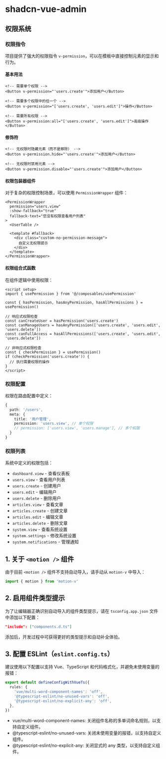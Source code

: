 # shadcn-vue-admin

## 权限系统

### 权限指令

项目提供了强大的权限指令 `v-permission`，可以在模板中直接控制元素的显示和行为。

#### 基本用法

```vue
<!-- 需要单个权限 -->
<Button v-permission="'users.create'">添加用户</Button>

<!-- 需要多个权限中的任一个 -->
<Button v-permission="['users.create', 'users.edit']">操作</Button>

<!-- 需要所有权限 -->
<Button v-permission:all="['users.create', 'users.edit']">高级操作</Button>
```

#### 修饰符

```vue
<!-- 无权限时隐藏元素（而不是移除） -->
<Button v-permission.hide="'users.create'">添加用户</Button>

<!-- 无权限时禁用元素 -->
<Button v-permission.disable="'users.create'">添加用户</Button>
```

#### 权限包装器组件

对于复杂的权限控制场景，可以使用 `PermissionWrapper` 组件：

```vue
<PermissionWrapper 
  permission="users.view" 
  :show-fallback="true" 
  fallback-text="您没有权限查看用户列表"
>
  <UserTable />
  
  <template #fallback>
    <div class="custom-no-permission-message">
      自定义无权限提示
    </div>
  </template>
</PermissionWrapper>
```

#### 权限组合式函数

在组件逻辑中使用权限：

```vue
<script setup>
import { usePermission } from '@/composables/usePermission'

const { hasPermission, hasAnyPermission, hasAllPermissions } = usePermission()

// 响应式权限检查
const canCreateUser = hasPermission('users.create')
const canManageUsers = hasAnyPermission(['users.create', 'users.edit', 'users.delete'])
const canFullAccess = hasAllPermissions(['users.create', 'users.edit', 'users.delete'])

// 非响应式权限检查
const { checkPermission } = usePermission()
if (checkPermission('users.create')) {
  // 执行需要权限的操作
}
</script>
```

### 权限配置

权限在路由配置中定义：

```typescript
{
  path: '/users',
  meta: {
    title: '用户管理',
    permission: 'users.view', // 单个权限
    // permission: ['users.view', 'users.manage'], // 多个权限
  }
}
```

### 权限列表

系统中定义的权限包括：

- `dashboard.view` - 查看仪表板
- `users.view` - 查看用户列表
- `users.create` - 创建用户
- `users.edit` - 编辑用户
- `users.delete` - 删除用户
- `articles.view` - 查看文章
- `articles.create` - 创建文章
- `articles.edit` - 编辑文章
- `articles.delete` - 删除文章
- `system.view` - 查看系统设置
- `system.settings` - 修改系统设置
- `system.notifications` - 管理通知

## 1. 关于 `<motion />` 组件

由于目前 `<motion />` 组件不支持自动导入，请手动从 `motion-v` 中导入：

```ts
import { motion } from 'motion-v'
```

## 2. 启用组件类型提示

为了让编辑器正确识别自动导入的组件类型提示，请在 `tsconfig.app.json` 文件中添加以下配置：

```json
"include": ["components.d.ts"]
```

添加后，开发过程中可获得更好的类型提示和自动补全体验。

## 3. 配置 ESLint（`eslint.config.ts`）

建议使用以下配置以支持 Vue、TypeScript 和代码格式化，并避免未使用变量的报错：

```ts
export default defineConfigWithVueTs({
  rules: {
    'vue/multi-word-component-names': 'off',
    '@typescript-eslint/no-unused-vars': 'off',
    '@typescript-eslint/no-explicit-any': 'off',
  },
})
```

- vue/multi-word-component-names: 关闭组件名称的多单词命名规则，以支持自定义组件。
- @typescript-eslint/no-unused-vars: 关闭未使用变量的报错，以支持自定义组件。
- @typescript-eslint/no-explicit-any: 关闭显式的 any 类型，以支持自定义组件。